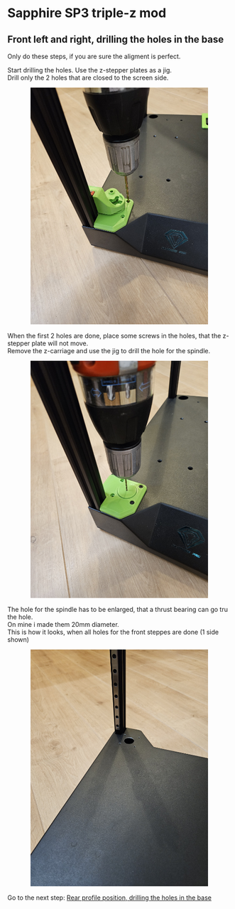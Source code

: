 # Sapphire SP3 triple-z mod

## Front left and right, drilling the holes in the base
Only do these steps, if you are sure the aligment is perfect. <br>

Start drilling the holes. Use the z-stepper plates as a jig. <br>
Drill only the 2 holes that are closed to the screen side. <br>
<p align="center">
  <img width="400" src="../pictures/20240103_192722.jpg">
</p>

When the first 2 holes are done, place some screws in the holes, that the z-stepper plate will not move. <br>
Remove the z-carriage and use the jig to drill the hole for the spindle. <br>
<p align="center">
  <img width="400" src="../pictures/20240103_193627.jpg">
</p>

The hole for the spindle has to be enlarged, that a thrust bearing can go tru the hole. <br>
On mine i made them 20mm diameter. <br>
This is how it looks, when all holes for the front steppes are done (1 side shown)
<p align="center">
  <img width="400" src="../pictures/20240103_201842.jpg">
</p>

Go to the next step: <a href="../step4_rear_drilling/readme.md">Rear profile position, drilling the holes in the base</a>
